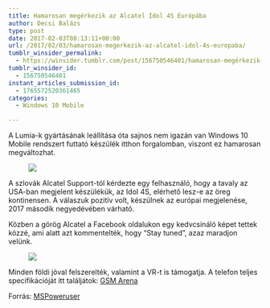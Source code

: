 ```yaml
---
title: Hamarosan megérkezik az Alcatel Idol 4S Európába
author: Decsi Balázs
type: post
date: 2017-02-03T08:13:11+00:00
url: /2017/02/03/hamarosan-megerkezik-az-alcatel-idol-4s-europaba/
tumblr_winsider_permalink:
  - https://winsider.tumblr.com/post/156750546401/hamarosan-megérkezik-az-alcatel-idol-4s-európába
tumblr_winsider_id:
  - 156750546401
instant_articles_submission_id:
  - 1765572520361465
categories:
  - Windows 10 Mobile

---
```

A Lumia-k gyártásának leállítása óta sajnos nem igazán van Windows 10 Mobile rendszert futtató készülék itthon forgalomban, viszont ez hamarosan megváltozhat.<figure class="tmblr-full">

<img class="aligncenter" src="https://68.media.tumblr.com/ce929ae2ee023115d102dc6e48c1c6b1/tumblr_inline_okshbz5vd91uz1ind_540.jpg" /> </figure> 

<!-- more -->A szlovák Alcatel Support-tól kérdezte egy felhasználó, hogy a tavaly az USA-ban megjelent készülékük, az Idol 4S, elérhető lesz-e az öreg kontinensen. A válaszuk pozitív volt, készülnek az európai megjelenése, 2017 második negyedévében várható.

Közben a görög Alcatel a Facebook oldalukon egy kedvcsináló képet tettek közzé, ami alatt azt kommentelték, hogy “Stay tuned”, azaz maradjon velünk.<figure class="tmblr-full">

<img class="aligncenter" src="https://68.media.tumblr.com/8cadbdb4829bf68f885faf77e2029106/tumblr_inline_oksh7vvHJG1uz1ind_540.jpg" /> </figure> 

Minden földi jóval felszerelték, valamint a VR-t is támogatja. A telefon teljes specifikációját itt találjátok: [GSM Arena][1]

Forrás: [MSPoweruser][2]

 [1]: http://www.gsmarena.com/alcatel_idol_4s_windows-8449.php
 [2]: https://mspoweruser.com/alcatel-support-says-idol-4s-coming-to-europe-in-q2-2017/